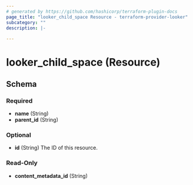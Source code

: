 ```yaml
---
# generated by https://github.com/hashicorp/terraform-plugin-docs
page_title: "looker_child_space Resource - terraform-provider-looker"
subcategory: ""
description: |-
  
---
```


# looker_child_space (Resource)





<!-- schema generated by tfplugindocs -->
## Schema

### Required

- **name** (String)
- **parent_id** (String)

### Optional

- **id** (String) The ID of this resource.

### Read-Only

- **content_metadata_id** (String)


